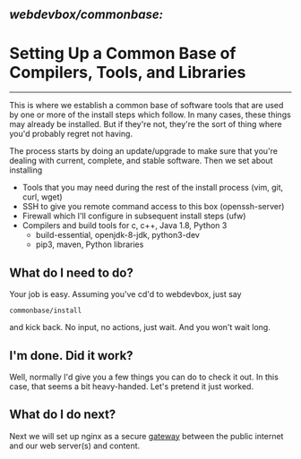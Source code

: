 ## ***webdevbox/commonbase:***
# **Setting Up a Common Base of Compilers, Tools, and Libraries**

--------

This is where we establish a common base of software tools 
that are used by one or more of the install steps which follow.  In many cases, these
things may already be installed.  But if they're not, they're the sort of thing where
you'd probably regret not having.

The process starts by doing an update/upgrade to make sure that you're dealing with
current, complete, and stable software.  Then we set about installing
 *  Tools that you may need during the rest of the install process (vim, git, curl, wget)
 *  SSH to give you remote command access to this box (openssh-server)
 *  Firewall which I'll configure in subsequent install steps (ufw)
 *  Compilers and build tools for c, c++, Java 1.8, Python 3
     *  build-essential, openjdk-8-jdk, python3-dev
     *  pip3, maven, Python libraries 

## **What do I need to do?**

Your job is easy.  Assuming you've cd'd to webdevbox, just say

    commonbase/install

and kick back.  No input, no actions, just wait.  And you won't wait long.


## **I'm done.  Did it work?**

Well, normally I'd give you a few things you can do to check it out.  In this case,
that seems a bit heavy-handed.  Let's pretend it just worked.


## **What do I do next?**

Next we will set up nginx as a secure [gateway](../gateway/README.md) 
between the public internet and our web server(s) and content.

